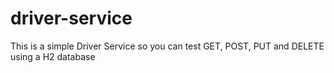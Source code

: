 # driver-service
This is a simple Driver Service so you can test GET, POST, PUT and DELETE using a H2 database
